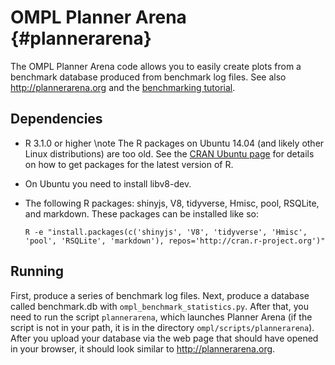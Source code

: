 # OMPL Planner Arena {#plannerarena}

The OMPL Planner Arena code allows you to easily create plots from a benchmark database produced from benchmark log files. See also <http://plannerarena.org> and the [benchmarking tutorial](benchmark.html).

## Dependencies

- R 3.1.0 or higher
  \note The R packages on Ubuntu 14.04 (and likely other Linux distributions) are too old. See the [CRAN Ubuntu page](https://cran.r-project.org/bin/linux/ubuntu/README.html) for details on how to get packages for the latest version of R.
- On Ubuntu you need to install libv8-dev.
- The following R packages: shinyjs, V8, tidyverse, Hmisc, pool, RSQLite, and markdown. These packages can be installed like so:

      R -e "install.packages(c('shinyjs', 'V8', 'tidyverse', 'Hmisc', 'pool', 'RSQLite', 'markdown'), repos='http://cran.r-project.org')"

## Running

First, produce a series of benchmark log files. Next, produce a database called benchmark.db with `ompl_benchmark_statistics.py`. After that, you need to run the script `plannerarena`, which launches Planner Arena (if the script is not in your path, it is in the directory `ompl/scripts/plannerarena`). After you upload your database via the web page that should have opened in your browser, it should look similar to <http://plannerarena.org>.
